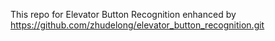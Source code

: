 This repo for Elevator Button Recognition enhanced by https://github.com/zhudelong/elevator_button_recognition.git
